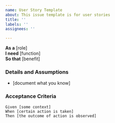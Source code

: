 ```yaml
---
name: User Story Template
about: This issue template is for user stories
title: ''
labels: ''
assignees: ''

---
```


**As a** [role]  
**I need** [function]  
**So that** [benefit]  
      
### Details and Assumptions
* [document what you know]
      
### Acceptance Criteria  
      
```gherkin
Given [some context]
When [certain action is taken]
Then [the outcome of action is observed]
```
